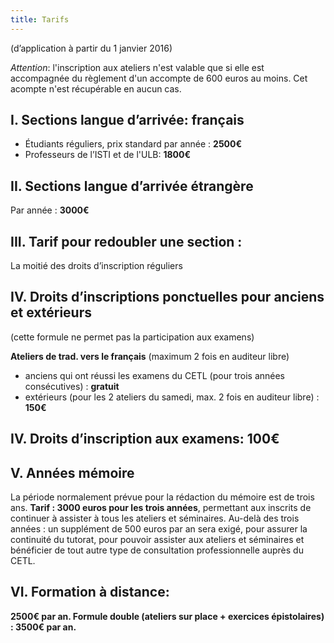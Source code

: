 ```yaml
---
title: Tarifs
---
```


(d’application à partir du 1 janvier 2016)

_Attention_: l'inscription aux ateliers n'est valable que si elle est accompagnée du règlement d'un accompte de 600 euros au moins. Cet acompte n'est récupérable en aucun cas.


## I. Sections langue d’arrivée: français

  * Étudiants réguliers, prix standard par année : **2500€**
  * Professeurs de l’ISTI et de l'ULB: **1800€**

## II. Sections langue d’arrivée étrangère

Par année : **3000€**

## III. Tarif pour redoubler une section :

La moitié des droits d’inscription réguliers

## IV. Droits d’inscriptions ponctuelles pour anciens et extérieurs

(cette formule ne permet pas la participation aux examens)

**Ateliers de trad. vers le français** (maximum 2 fois en auditeur libre)

  * anciens qui ont réussi les examens du CETL (pour trois années consécutives) : **gratuit**
  * extérieurs (pour les 2 ateliers du samedi, max. 2 fois en auditeur libre) : **150€**

## IV. Droits d’inscription aux examens: **100€**

## V. Années mémoire

La période normalement prévue pour la rédaction du mémoire est de trois ans.
**Tarif : 3000 euros pour les trois années**, permettant aux inscrits de continuer à assister à tous les ateliers et séminaires.
Au-delà des trois années : un supplément de 500 euros par an sera exigé, pour assurer la continuité du tutorat, pour pouvoir assister aux ateliers et séminaires et bénéficier de tout autre type de consultation professionnelle auprès du CETL.


## VI. Formation à distance:

**2500€ par an. Formule double (ateliers sur place + exercices épistolaires) : 3500€ par an.**
